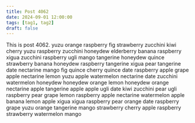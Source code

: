 ```yaml
---
title: Post 4062
date: 2024-09-01 12:00:00
tags: [tag1, tag2]
draft: false
---
```

This is post 4062.
yuzu
orange
raspberry
fig
strawberry
zucchini
kiwi
cherry
yuzu
raspberry
zucchini
honeydew
elderberry
banana
raspberry
xigua
zucchini
raspberry
ugli
mango
tangerine
honeydew
quince
strawberry
banana
honeydew
raspberry
tangerine
xigua
pear
tangerine
date
nectarine
mango
fig
quince
cherry
quince
date
raspberry
apple
grape
apple
nectarine
lemon
yuzu
apple
watermelon
nectarine
date
zucchini
watermelon
honeydew
honeydew
orange
lemon
honeydew
orange
nectarine
apple
tangerine
apple
apple
ugli
date
kiwi
zucchini
pear
ugli
raspberry
pear
grape
lemon
raspberry
apple
nectarine
watermelon
apple
banana
lemon
apple
xigua
xigua
raspberry
pear
orange
date
raspberry
grape
yuzu
orange
tangerine
mango
strawberry
cherry
apple
raspberry
strawberry
watermelon
mango
